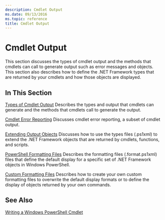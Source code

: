 ```yaml
---
description: Cmdlet Output
ms.date: 09/13/2016
ms.topic: reference
title: Cmdlet Output
---
```

# Cmdlet Output

This section discusses the types of cmdlet output and the methods that cmdlets can call to generate output such as error messages and objects. This section also describes how to define the .NET Framework types that are returned by your cmdlets and how those objects are displayed.

## In This Section

[Types of Cmdlet Output](./types-of-cmdlet-output.md)
Describes the types and output that cmdlets can generate and the methods that cmdlets call to generate the output.

[Cmdlet Error Reporting](./cmdlet-error-reporting.md)
Discusses cmdlet error reporting, a subset of cmdlet output.

[Extending Output Objects](./extending-output-objects.md)
Discusses how to use the types files (.ps1xml) to extend the .NET Framework objects that are returned by cmdlets, functions, and scripts.

[PowerShell Formatting Files](../format/powershell-formatting-files.md)
Describes the formatting files (.format.ps1xml) files that define the default display for a specific set of .NET Framework objects in Windows PowerShell.

[Custom Formatting Files](./custom-formatting-files.md)
Describes how to create your own custom formatting files to overwrite the default display formats or to define the display of objects returned by your own commands.

## See Also

[Writing a Windows PowerShell Cmdlet](./writing-a-windows-powershell-cmdlet.md)
